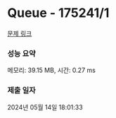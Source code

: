 # Queue - 175241/1 

[문제 링크](https://level.goorm.io/exam/175241/queue/quiz/1) 

### 성능 요약

메모리: 39.15 MB, 시간: 0.27 ms

### 제출 일자

2024년 05월 14일 18:01:33

